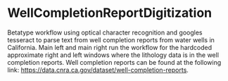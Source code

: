 # WellCompletionReportDigitization
Betatype workflow using optical character recognition and googles tesseract to parse text from well completion reports from water wells in California. Main left and main right run the workflow for the hardcoded approximate right and left windows where the lithology data is in the well completion reports. Well completion reports can be found at the following link: https://data.cnra.ca.gov/dataset/well-completion-reports.
